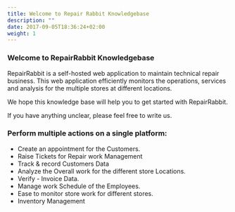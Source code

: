 ```yaml
---
title: Welcome to Repair Rabbit Knowledgebase
description: ""
date: 2017-09-05T18:36:24+02:00
weight: 1
---
```

### Welcome to RepairRabbit Knowledgebase

RepairRabbit is a self-hosted web application to maintain technical repair business. This web application efficiently monitors the operations, services and analysis for the multiple stores at different locations.

We hope this knowledge base will help you to get started with RepairRabbit.

If you have anything unclear, please feel free to write us.

### Perform multiple actions on a single platform:

* Create an appointment for the Customers.
* Raise Tickets for Repair work Management
* Track & record Customers Data
* Analyze the Overall work for the different store Locations.
* Verify - Invoice Data.
* Manage work Schedule of the Employees.
* Ease to monitor store work for different stores.
* Inventory Management